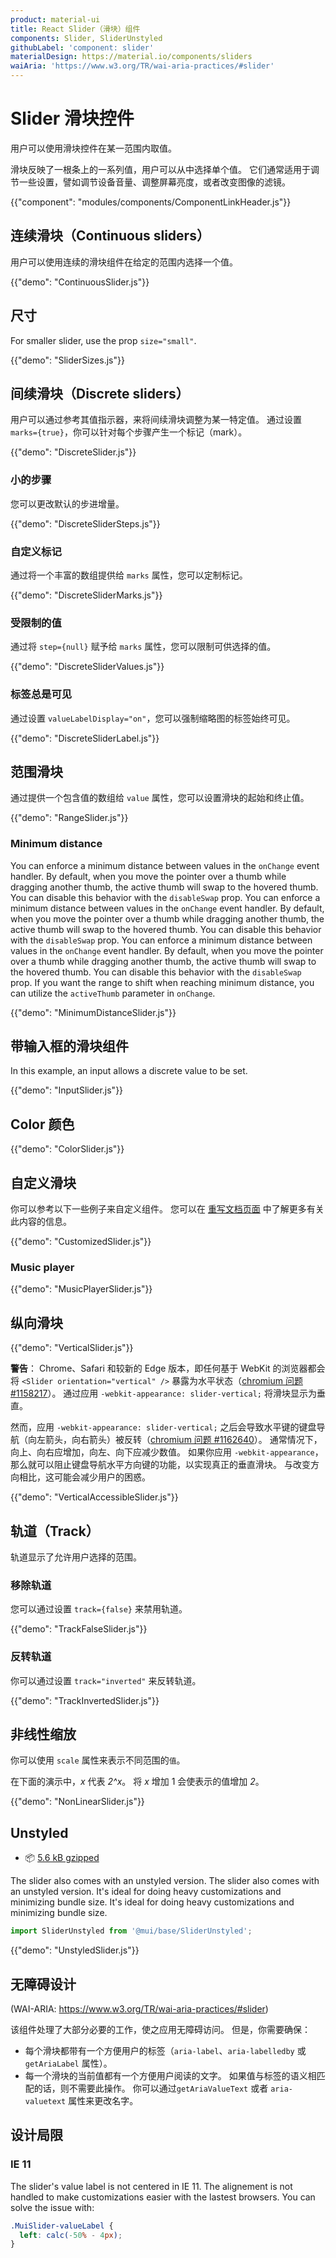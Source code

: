 ```yaml
---
product: material-ui
title: React Slider（滑块）组件
components: Slider, SliderUnstyled
githubLabel: 'component: slider'
materialDesign: https://material.io/components/sliders
waiAria: 'https://www.w3.org/TR/wai-aria-practices/#slider'
---
```


# Slider 滑块控件

<p class="description">用户可以使用滑块控件在某一范围内取值。</p>

滑块反映了一根条上的一系列值，用户可以从中选择单个值。 它们通常适用于调节一些设置，譬如调节设备音量、调整屏幕亮度，或者改变图像的滤镜。

{{"component": "modules/components/ComponentLinkHeader.js"}}

## 连续滑块（Continuous sliders）

用户可以使用连续的滑块组件在给定的范围内选择一个值。

{{"demo": "ContinuousSlider.js"}}

## 尺寸

For smaller slider, use the prop `size="small"`.

{{"demo": "SliderSizes.js"}}

## 间续滑块（Discrete sliders）

用户可以通过参考其值指示器，来将间续滑块调整为某一特定值。 通过设置 `marks={true}`，你可以针对每个步骤产生一个标记（mark）。

{{"demo": "DiscreteSlider.js"}}

### 小的步骤

您可以更改默认的步进增量。

{{"demo": "DiscreteSliderSteps.js"}}

### 自定义标记

通过将一个丰富的数组提供给 `marks` 属性，您可以定制标记。

{{"demo": "DiscreteSliderMarks.js"}}

### 受限制的值

通过将 `step={null}` 赋予给 `marks` 属性，您可以限制可供选择的值。

{{"demo": "DiscreteSliderValues.js"}}

### 标签总是可见

通过设置 `valueLabelDisplay="on"`，您可以强制缩略图的标签始终可见。

{{"demo": "DiscreteSliderLabel.js"}}

## 范围滑块

通过提供一个包含值的数组给 `value` 属性，您可以设置滑块的起始和终止值。

{{"demo": "RangeSlider.js"}}

### Minimum distance

You can enforce a minimum distance between values in the `onChange` event handler. By default, when you move the pointer over a thumb while dragging another thumb, the active thumb will swap to the hovered thumb. You can disable this behavior with the `disableSwap` prop. You can enforce a minimum distance between values in the `onChange` event handler. By default, when you move the pointer over a thumb while dragging another thumb, the active thumb will swap to the hovered thumb. You can disable this behavior with the `disableSwap` prop. You can enforce a minimum distance between values in the `onChange` event handler. By default, when you move the pointer over a thumb while dragging another thumb, the active thumb will swap to the hovered thumb. You can disable this behavior with the `disableSwap` prop. If you want the range to shift when reaching minimum distance, you can utilize the `activeThumb` parameter in `onChange`.

{{"demo": "MinimumDistanceSlider.js"}}

## 带输入框的滑块组件

In this example, an input allows a discrete value to be set.

{{"demo": "InputSlider.js"}}

## Color 颜色

{{"demo": "ColorSlider.js"}}

## 自定义滑块

你可以参考以下一些例子来自定义组件。 您可以在 [重写文档页面](/customization/how-to-customize/) 中了解更多有关此内容的信息。

{{"demo": "CustomizedSlider.js"}}

### Music player

{{"demo": "MusicPlayerSlider.js"}}

## 纵向滑块

{{"demo": "VerticalSlider.js"}}

**警告**： Chrome、Safari 和较新的 Edge 版本，即任何基于 WebKit 的浏览器都会将 `<Slider orientation="vertical" />` 暴露为水平状态（[chromium 问题 #1158217](https://bugs.chromium.org/p/chromium/issues/detail?id=1158217)）。 通过应用 `-webkit-appearance: slider-vertical;` 将滑块显示为垂直。

然而，应用 `-webkit-appearance: slider-vertical;` 之后会导致水平键的键盘导航（<kbd class="key">向左箭头</kbd>，<kbd class="key">向右箭头</kbd>）被反转（[chromium 问题 #1162640](https://bugs.chromium.org/p/chromium/issues/detail?id=1162640)）。 通常情况下，向上、向右应增加，向左、向下应减少数值。 如果你应用 `-webkit-appearance`，那么就可以阻止键盘导航水平方向键的功能，以实现真正的垂直滑块。 与改变方向相比，这可能会减少用户的困惑。

{{"demo": "VerticalAccessibleSlider.js"}}

## 轨道（Track）

轨道显示了允许用户选择的范围。

### 移除轨道

您可以通过设置 `track={false}` 来禁用轨道。

{{"demo": "TrackFalseSlider.js"}}

### 反转轨道

你可以通过设置 `track="inverted"` 来反转轨道。

{{"demo": "TrackInvertedSlider.js"}}

## 非线性缩放

你可以使用 `scale` 属性来表示不同范围的`值`。

在下面的演示中，_x_ 代表 _2^x_。 将 _x_ 增加 1 会使表示的值增加 _2_。

{{"demo": "NonLinearSlider.js"}}

## Unstyled

<!-- #default-branch-switch -->

- 📦 [5.6 kB gzipped](https://bundlephobia.com/package/@mui/base@latest)

The slider also comes with an unstyled version. The slider also comes with an unstyled version. It's ideal for doing heavy customizations and minimizing bundle size. It's ideal for doing heavy customizations and minimizing bundle size.

```js
import SliderUnstyled from '@mui/base/SliderUnstyled';
```

{{"demo": "UnstyledSlider.js"}}

## 无障碍设计

(WAI-ARIA: https://www.w3.org/TR/wai-aria-practices/#slider)

该组件处理了大部分必要的工作，使之应用无障碍访问。 但是，你需要确保：

- 每个滑块都带有一个方便用户的标签（`aria-label`、`aria-labelledby` 或 `getAriaLabel` 属性）。
- 每一个滑块的当前值都有一个方便用户阅读的文字。 如果值与标签的语义相匹配的话，则不需要此操作。 你可以通过`getAriaValueText` 或者 `aria-valuetext` 属性来更改名字。

## 设计局限

### IE 11

The slider's value label is not centered in IE 11. The alignement is not handled to make customizations easier with the lastest browsers. You can solve the issue with:

```css
.MuiSlider-valueLabel {
  left: calc(-50% - 4px);
}
```
